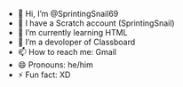 - 👋 Hi, I’m @SprintingSnail69
- 👀 I have a Scratch account (SprintingSnail)
- 🌱 I’m currently learning HTML
- 💞️ I’m a devoloper of Classboard
- 📫 How to reach me: Gmail
- 😄 Pronouns: he/him
- ⚡ Fun fact: XD

<!---
SprintingSnail69/SprintingSnail69 is a ✨ special ✨ repository because its `README.md` (this file) appears on your GitHub profile.
You can click the Preview link to take a look at your changes.
--->
